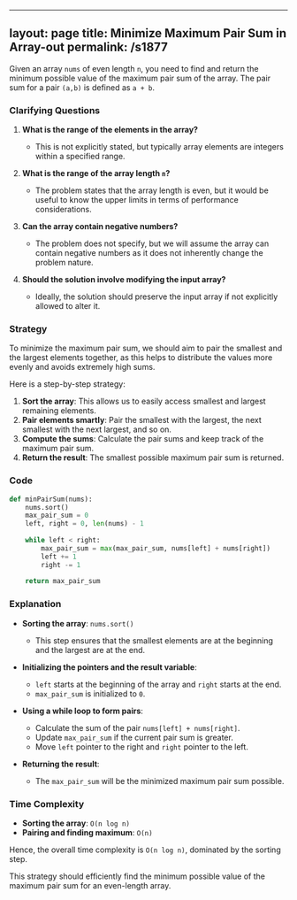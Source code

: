 
---
layout: page
title:  Minimize Maximum Pair Sum in Array-out
permalink: /s1877
---

Given an array `nums` of even length `n`, you need to find and return the minimum possible value of the maximum pair sum of the array. The pair sum for a pair `(a,b)` is defined as `a + b`.

### Clarifying Questions

1. **What is the range of the elements in the array?**
   - This is not explicitly stated, but typically array elements are integers within a specified range.
   
2. **What is the range of the array length `n`?**
   - The problem states that the array length is even, but it would be useful to know the upper limits in terms of performance considerations.

3. **Can the array contain negative numbers?**
   - The problem does not specify, but we will assume the array can contain negative numbers as it does not inherently change the problem nature.

4. **Should the solution involve modifying the input array?**
   - Ideally, the solution should preserve the input array if not explicitly allowed to alter it.

### Strategy

To minimize the maximum pair sum, we should aim to pair the smallest and the largest elements together, as this helps to distribute the values more evenly and avoids extremely high sums. 

Here is a step-by-step strategy:
1. **Sort the array**: This allows us to easily access smallest and largest remaining elements.
2. **Pair elements smartly**: Pair the smallest with the largest, the next smallest with the next largest, and so on.
3. **Compute the sums**: Calculate the pair sums and keep track of the maximum pair sum.
4. **Return the result**: The smallest possible maximum pair sum is returned.

### Code

```python
def minPairSum(nums):
    nums.sort()
    max_pair_sum = 0
    left, right = 0, len(nums) - 1
    
    while left < right:
        max_pair_sum = max(max_pair_sum, nums[left] + nums[right])
        left += 1
        right -= 1
    
    return max_pair_sum
```

### Explanation
- **Sorting the array**: `nums.sort()`
  - This step ensures that the smallest elements are at the beginning and the largest are at the end.
  
- **Initializing the pointers and the result variable**:
  - `left` starts at the beginning of the array and `right` starts at the end.
  - `max_pair_sum` is initialized to `0`.

- **Using a while loop to form pairs**:
  - Calculate the sum of the pair `nums[left] + nums[right]`.
  - Update `max_pair_sum` if the current pair sum is greater.
  - Move `left` pointer to the right and `right` pointer to the left.

- **Returning the result**:
  - The `max_pair_sum` will be the minimized maximum pair sum possible.

### Time Complexity

- **Sorting the array**: `O(n log n)`
- **Pairing and finding maximum**: `O(n)`

Hence, the overall time complexity is `O(n log n)`, dominated by the sorting step.

This strategy should efficiently find the minimum possible value of the maximum pair sum for an even-length array.